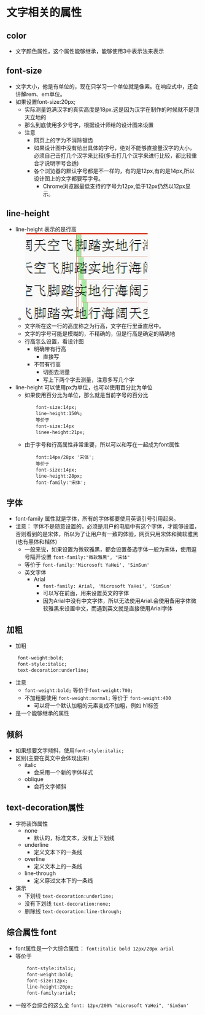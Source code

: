 # 文字相关的属性
## color
* 文字颜色属性，这个属性能够继承，能够使用3中表示法来表示
## font-size
* 文字大小，他是有单位的，现在只学习一个单位就是像素。在响应式中，还会讲解rem、em单位。
* 如果设置font-size:20px;
    * 实际测量饱满汉字的真实高度是18px.这是因为汉字在制作的时候就不是顶天立地的
    * 那么到底使用多少号字，根据设计师给的设计图来设置
    * 注意
        * 网页上的字为不消除锯齿
        * 如果设计图中没有给出具体的字号，绝对不能够直接量汉字的大小，必须自己击打几个汉字来比较(多击打几个汉字来进行比较，都比较重合才说明字号合适)
        * 各个浏览器的默认字号都是不一样的，有的是12px,有的是14px,所以设计图上的文字都要写字号。
            * Chrome浏览器最低支持的字号为12px,低于12px仍然以12px显示。

## line-height
* line-height 表示的是行高
    * ![](../img/02_line-height演示.png)
    * 文字所在这一行的高度称之为行高，文字在行里垂直居中。
    * 文字的字号可能是模糊的，不精确的，但是行高是确定的精确地
    * 行高怎么设置，看设计图
        * 明确带有行高
            * 直接写
        * 不带有行高
            * 切图去测量
            * 写上下两个字去测量，注意多写几个字
* line-height 可以使用px为单位，也可以使用百分比为单位
    * 如果使用百分比为单位，那么就是当前字号的百分比
        ```
            font-size:14px;
            line-height:150%;
            等价于
            font-size:14px
            linee-height:21px;
        ```
    * 由于字号和行高属性非常重要，所以可以和写在一起成为font属性
        ```
            font:14px/28px '宋体';
            等价于
            font-size:14px;
            line-height:28px;
            font-family:'宋体';
        ```
## 字体
* font-family 属性就是字体，所有的字体都要使用英语引号引用起来。
* 注意： 字体不是随意设置的，必须是用户的电脑中有这个字体，才能够设置，否则看到的是宋体，所以为了让用户有一致的体验，网页只用宋体和微软雅黑(也有黑体和楷体)
    * 一般来说，如果设置为微软雅黑，都会设置备选字体一般为宋体，使用逗号隔开设置
        `font-family:"微软雅黑", "宋体"`
    * 等价于   `font-family:'Microsoft YaHei', 'SimSun'`
    * 英文字体
        * Arial
            * `font-family: Arial, 'Microsoft YaHei', 'SimSun'`
            * 可以写在前面，用来设置英文的字体
            * 因为Arial中没有中文字体，所以无法使用Arial.会使用备用字体微软雅黑来设置中文，而遇到英文就是直接使用Arial字体
            
## 加粗
* 加粗
```
    font-weight:bold;
    font-style:italic;
    text-decoration:underline;
``` 
* 注意
    * `font-weight:bold;` 等价于`font-weight:700;`
    * 不加粗要使用 `font-weight:normal;` 等价于 `font-weight:400`
        * 可以将一个默认加粗的元素变成不加粗，例如 h1标签
* 是一个能够继承的属性

## 倾斜
* 如果想要文字倾斜，使用`font-style:italic;`
* 区别(主要在英文中会体现出来)
    * italic
        * 会采用一个新的字体样式
    * oblique
        * 会将文字倾斜
        
## text-decoration属性
* 字符装饰属性 
    * none
        * 默认的，标准文本，没有上下划线
    * underline
        * 定义文本下的一条线
    * overline
        * 定义文本上的一条线
    * line-through
        * 定义穿过文本下的一条线
* 演示
    * 下划线
        `text-decoration:underline;`
    * 没有下划线
        `text-decoration:none;`
    * 删除线
        `text-decoration:line-through;`

## 综合属性 font
* font属性是一个大综合属性：
    `font:italic bold 12px/20px arial`
* 等价于
    ```
        font-style:italic;
        font-weight:bold;
        font-size:12px;
        line-height:20px;
        font-family:arial;
    ```
* 一般不会综合的这么全
    `font: 12px/200% "microsoft YaHei", 'SimSun'`















